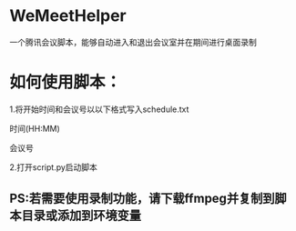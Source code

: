 # WeMeetHelper
一个腾讯会议脚本，能够自动进入和退出会议室并在期间进行桌面录制


# 如何使用脚本：
1.将开始时间和会议号以以下格式写入schedule.txt

时间(HH:MM)

会议号

2.打开script.py启动脚本

## PS:若需要使用录制功能，请下载ffmpeg并复制到脚本目录或添加到环境变量
